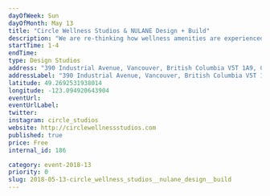 ```yaml
---
dayOfWeek: Sun
dayOfMonth: May 13
title: "Circle Wellness Studios & NULANE Design + Build"
description: "We are re-thinking how wellness amenities are experienced at home and in businesses. We design and build custom wellness experiences with a combination of ancient wisdom and modern building technology to make our installations inviting, efficient, and sustainable. We use natural materials and elements such as salt, crystal, charcoal, wood, stone, heat, air, and water. "
startTime: 1-4
endTime: 
type: Design Studios
address: "390 Industrial Avenue, Vancouver, British Columbia V5T 1A9, Canada, Vancouver, BC, Canada"
addressLabel: "390 Industrial Avenue, Vancouver, British Columbia V5T 1A9, Canada"
latitude: 49.2692531938014
longitude: -123.094920643904
eventUrl: 
eventUrlLabel: 
twitter: 
instagram: circle_studios
website: http://circlewellnessstudios.com
published: true
price: Free
internal_id: 186

category: event-2018-13
priority: 0
slug: 2018-05-13-circle_wellness_studios__nulane_design__build
---
```

